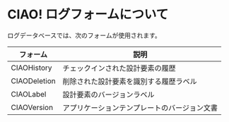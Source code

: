 # CIAO! ログフォームについて
ログデータベースでは、次のフォームが使用されます。

| フォーム | 説明 |
| --- | --- |
| CIAOHistory | チェックインされた設計要素の履歴 |
| CIAODeletion | 削除された設計要素を識別する履歴ラベル |
| CIAOLabel | 設計要素のバージョンラベル |
| CIAOVersion | アプリケーションテンプレートのバージョン文書 |
